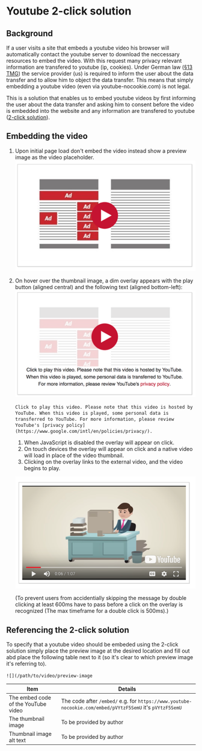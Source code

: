 # Youtube 2-click solution

## Background

If a user visits a site that embeds a youtube video his browser will automatically contact the youtube server to download the neccessary resources to embed the video. With this request many privacy relevant information are transfered to youtube (ip, cookies). Under German law ([§13 TMG](https://www.gesetze-im-internet.de/tmg/__13.html)) the service provider (us) is required to inform the user about the data transfer and to allow him to object the data transfer. This means that simply embedding a youtube video (even via youtube-nocookie.com) is not legal.

This is a solution that enables us to embed youtube videos by first informing the user about the data transfer and asking him to consent before the video is embedded into the website and any information are transfered to youtube ([2-click solution](https://www.datenschutz-notizen.de/eingebettete-youtube-videos-das-muessen-websitebetreiber-datenschutzrechtlich-beachten-1812628/)).


## Embedding the video
	
1. Upon initial page load don't embed the video instead show a preview image as the video placeholder.
    ![](/res/adblockplus.org/youtube-2-click-solution/video-1.png)


2. On hover over the thumbnail image, a dim overlay appears with the play button (aligned central) and the following text (aligned bottom-left): 
    ![](/res/adblockplus.org/youtube-2-click-solution/video-2.png)
    ```
    Click to play this video. Please note that this video is hosted by YouTube. When this video is played, some personal data is transferred to YouTube. For more information, please review YouTube's [privacy policy](https://www.google.com/intl/en/policies/privacy/).
    ```
    1. When JavaScript is disabled the overlay will appear on click.
    1. On touch devices the overlay will appear on click and a native video will load in place of the video thumbnail.
    1. Clicking on the overlay links to the external video, and the video begins to play.
	
    ![](/res/adblockplus.org/youtube-2-click-solution/video-3.png)

    (To prevent users from accidentially skipping the message by double clicking at least 600ms have to pass before a click on the overlay is recognized (The max timeframe for a double click is 500ms).)

## Referencing the 2-click solution

To specify that a youtube video should be embeded using the 2-click solution simply place the preview image at the desired location and fill out abd place the following table next to it (so it's clear to which preview image it's referring to).

`![](/path/to/video/preview-image`

| Item | Details |
| --- | --- | 
| The embed code of the YouTube video | The code after `/embed/` e.g. for `https://www.youtube-nocookie.com/embed/pVYtzF5SemU` it's `pVYtzF5SemU` |
| The thumbnail image | To be provided by author | 
| Thumbnail image alt text | To be provided by author | 
